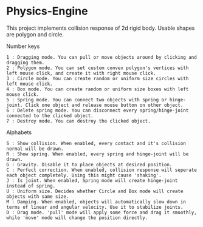 # Physics-Engine
This project implements collision response of 2d rigid body.
Usable shapes are polygon and circle.

  Number keys
  
    1 : Dragging mode. You can pull or move objects around by clicking and dragging them.
    2 : Polygon mode. You can set custom convex polygon's vertices with left mouse click, and create it with right mouse click.
    3 : Circle mode. You can create random or uniform size circles with left mouse click.
    4 : Box mode. You can create random or uniform size boxes with left mouse click.
    5 : Spring mode. You can connect two objects with spring or hinge-joint. Click one object and release mouse button on other object.
    6 : Delete spring mode. You can disconnect every spring/hinge-joint connected to the clicked object.
    7 : Destroy mode. You can destroy the clicked object.
    
  Alphabets
  
    S : Show collision. When enabled, every contact and it's collision normal will be drawn.
    R : Show spring. When enabled, every spring and hinge-joint will be drawn.
    G : Gravity. Disable it to place objects at desired position.
    C : Perfect correction. When enabled, collision response will seperate each object completely. Using this might cause 'shaking'.
    J : Is joint. When enabled, Spring mode will create hinge-joint instead of spring.
    U : Uniform size. Decides whether Circle and Box mode will create objects with same size.
    M : Damping. When enabled, objects will automatically slow down in terms of linear and angular velocity. Use it to stabilize joints.
    D : Drag mode. 'pull' mode will apply some force and drag it smoothly, while 'move' mode will change the position directly.
